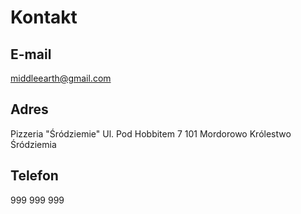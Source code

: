 # Kontakt 

## E-mail
middleearth@gmail.com


## Adres
Pizzeria "Śródziemie"
Ul. Pod Hobbitem 7
101 Mordorowo
Królestwo Śródziemia

## Telefon

999 999 999
